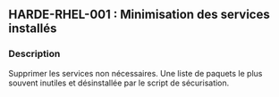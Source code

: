 ## HARDE-RHEL-001 : Minimisation des services installés

### Description

Supprimer les services non nécessaires. Une liste de paquets le plus souvent inutiles et désinstallée par le script de sécurisation. 
